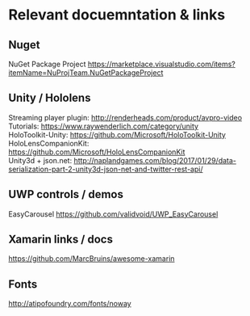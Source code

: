 # Relevant docuemntation & links

## Nuget
NuGet Package Project https://marketplace.visualstudio.com/items?itemName=NuProjTeam.NuGetPackageProject

## Unity / Hololens
Streaming player plugin: http://renderheads.com/product/avpro-video  
Tutorials: https://www.raywenderlich.com/category/unity  
HoloToolkit-Unity: https://github.com/Microsoft/HoloToolkit-Unity  
HoloLensCompanionKit: https://github.com/Microsoft/HoloLensCompanionKit  
Unity3d + json.net: http://naplandgames.com/blog/2017/01/29/data-serialization-part-2-unity3d-json-net-and-twitter-rest-api/  

## UWP controls / demos
EasyCarousel https://github.com/validvoid/UWP_EasyCarousel

## Xamarin links / docs
https://github.com/MarcBruins/awesome-xamarin

## Fonts
http://atipofoundry.com/fonts/noway
